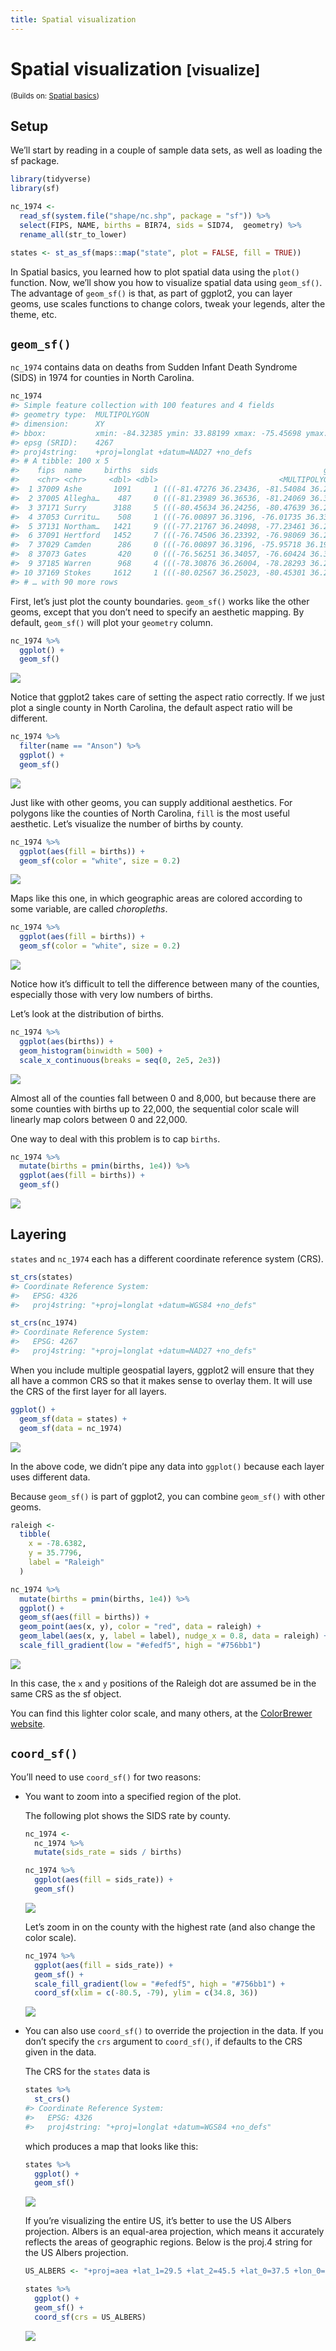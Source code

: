 ```yaml
---
title: Spatial visualization
---
```


<!-- Generated automatically from spatial-vis.yml. Do not edit by hand -->

# Spatial visualization <small class='visualize'>[visualize]</small>
<small>(Builds on: [Spatial basics](spatial-basics.md))</small>


## Setup

We’ll start by reading in a couple of sample data sets, as well as
loading the sf package.

``` r
library(tidyverse)
library(sf)

nc_1974 <- 
  read_sf(system.file("shape/nc.shp", package = "sf")) %>% 
  select(FIPS, NAME, births = BIR74, sids = SID74,  geometry) %>% 
  rename_all(str_to_lower) 

states <- st_as_sf(maps::map("state", plot = FALSE, fill = TRUE))
```

In Spatial basics, you learned how to plot spatial data using the
`plot()` function. Now, we’ll show you how to visualize spatial data
using `geom_sf()`. The advantage of `geom_sf()` is that, as part of
ggplot2, you can layer geoms, use scales functions to change colors,
tweak your legends, alter the theme, etc.

## `geom_sf()`

`nc_1974` contains data on deaths from Sudden Infant Death Syndrome
(SIDS) in 1974 for counties in North Carolina.

``` r
nc_1974
#> Simple feature collection with 100 features and 4 fields
#> geometry type:  MULTIPOLYGON
#> dimension:      XY
#> bbox:           xmin: -84.32385 ymin: 33.88199 xmax: -75.45698 ymax: 36.58965
#> epsg (SRID):    4267
#> proj4string:    +proj=longlat +datum=NAD27 +no_defs
#> # A tibble: 100 x 5
#>    fips  name     births  sids                                     geometry
#>    <chr> <chr>     <dbl> <dbl>                           <MULTIPOLYGON [°]>
#>  1 37009 Ashe       1091     1 (((-81.47276 36.23436, -81.54084 36.27251, …
#>  2 37005 Allegha…    487     0 (((-81.23989 36.36536, -81.24069 36.37942, …
#>  3 37171 Surry      3188     5 (((-80.45634 36.24256, -80.47639 36.25473, …
#>  4 37053 Curritu…    508     1 (((-76.00897 36.3196, -76.01735 36.33773, -…
#>  5 37131 Northam…   1421     9 (((-77.21767 36.24098, -77.23461 36.2146, -…
#>  6 37091 Hertford   1452     7 (((-76.74506 36.23392, -76.98069 36.23024, …
#>  7 37029 Camden      286     0 (((-76.00897 36.3196, -75.95718 36.19377, -…
#>  8 37073 Gates       420     0 (((-76.56251 36.34057, -76.60424 36.31498, …
#>  9 37185 Warren      968     4 (((-78.30876 36.26004, -78.28293 36.29188, …
#> 10 37169 Stokes     1612     1 (((-80.02567 36.25023, -80.45301 36.25709, …
#> # … with 90 more rows
```

First, let’s just plot the county boundaries. `geom_sf()` works like the
other geoms, except that you don’t need to specify an aesthetic mapping.
By default, `geom_sf()` will plot your `geometry` column.

``` r
nc_1974 %>% 
  ggplot() +
  geom_sf()
```

![](spatial-vis_files/figure-gfm/unnamed-chunk-3-1.png)<!-- -->

Notice that ggplot2 takes care of setting the aspect ratio correctly. If
we just plot a single county in North Carolina, the default aspect ratio
will be different.

``` r
nc_1974 %>% 
  filter(name == "Anson") %>% 
  ggplot() +
  geom_sf()
```

![](spatial-vis_files/figure-gfm/unnamed-chunk-4-1.png)<!-- -->

Just like with other geoms, you can supply additional aesthetics. For
polygons like the counties of North Carolina, `fill` is the most useful
aesthetic. Let’s visualize the number of births by county.

``` r
nc_1974 %>% 
  ggplot(aes(fill = births)) +
  geom_sf(color = "white", size = 0.2)
```

![](spatial-vis_files/figure-gfm/unnamed-chunk-5-1.png)<!-- -->

Maps like this one, in which geographic areas are colored according to
some variable, are called *choropleths*.

``` r
nc_1974 %>% 
  ggplot(aes(fill = births)) +
  geom_sf(color = "white", size = 0.2)
```

![](spatial-vis_files/figure-gfm/unnamed-chunk-6-1.png)<!-- -->

Notice how it’s difficult to tell the difference between many of the
counties, especially those with very low numbers of births.

Let’s look at the distribution of births.

``` r
nc_1974 %>% 
  ggplot(aes(births)) +
  geom_histogram(binwidth = 500) +
  scale_x_continuous(breaks = seq(0, 2e5, 2e3))
```

![](spatial-vis_files/figure-gfm/unnamed-chunk-7-1.png)<!-- -->

Almost all of the counties fall between 0 and 8,000, but because there
are some counties with births up to 22,000, the sequential color scale
will linearly map colors between 0 and 22,000.

One way to deal with this problem is to cap `births`.

``` r
nc_1974 %>% 
  mutate(births = pmin(births, 1e4)) %>% 
  ggplot(aes(fill = births)) +
  geom_sf()
```

![](spatial-vis_files/figure-gfm/unnamed-chunk-8-1.png)<!-- -->

## Layering

`states` and `nc_1974` each has a different coordinate reference system
(CRS).

``` r
st_crs(states)
#> Coordinate Reference System:
#>   EPSG: 4326 
#>   proj4string: "+proj=longlat +datum=WGS84 +no_defs"

st_crs(nc_1974)
#> Coordinate Reference System:
#>   EPSG: 4267 
#>   proj4string: "+proj=longlat +datum=NAD27 +no_defs"
```

When you include multiple geospatial layers, ggplot2 will ensure that
they all have a common CRS so that it makes sense to overlay them. It
will use the CRS of the first layer for all layers.

``` r
ggplot() +
  geom_sf(data = states) + 
  geom_sf(data = nc_1974)
```

![](spatial-vis_files/figure-gfm/unnamed-chunk-10-1.png)<!-- -->

In the above code, we didn’t pipe any data into `ggplot()` because each
layer uses different data.

Because `geom_sf()` is part of ggplot2, you can combine `geom_sf()` with
other geoms.

``` r
raleigh <- 
  tibble(
    x = -78.6382,
    y = 35.7796,
    label = "Raleigh"
  )

nc_1974 %>% 
  mutate(births = pmin(births, 1e4)) %>% 
  ggplot() +
  geom_sf(aes(fill = births)) +
  geom_point(aes(x, y), color = "red", data = raleigh) +
  geom_label(aes(x, y, label = label), nudge_x = 0.8, data = raleigh) +
  scale_fill_gradient(low = "#efedf5", high = "#756bb1")
```

![](spatial-vis_files/figure-gfm/unnamed-chunk-11-1.png)<!-- -->

In this case, the `x` and `y` positions of the Raleigh dot are assumed
be in the same CRS as the sf object.

You can find this lighter color scale, and many others, at the
[ColorBrewer website](http://colorbrewer2.org/#).

## `coord_sf()`

You’ll need to use `coord_sf()` for two reasons:

  - You want to zoom into a specified region of the plot.
    
    The following plot shows the SIDS rate by county.
    
    ``` r
    nc_1974 <-
      nc_1974 %>% 
      mutate(sids_rate = sids / births)
    
    nc_1974 %>% 
      ggplot(aes(fill = sids_rate)) + 
      geom_sf()
    ```
    
    ![](spatial-vis_files/figure-gfm/unnamed-chunk-12-1.png)<!-- -->
    
    Let’s zoom in on the county with the highest rate (and also change
    the color scale).
    
    ``` r
    nc_1974 %>% 
      ggplot(aes(fill = sids_rate)) + 
      geom_sf() +
      scale_fill_gradient(low = "#efedf5", high = "#756bb1") +
      coord_sf(xlim = c(-80.5, -79), ylim = c(34.8, 36))
    ```
    
    ![](spatial-vis_files/figure-gfm/unnamed-chunk-13-1.png)<!-- -->

  - You can also use `coord_sf()` to override the projection in the
    data. If you don’t specify the `crs` argument to `coord_sf()`, if
    defaults to the CRS given in the data.
    
    The CRS for the `states` data is
    
    ``` r
    states %>% 
      st_crs()
    #> Coordinate Reference System:
    #>   EPSG: 4326 
    #>   proj4string: "+proj=longlat +datum=WGS84 +no_defs"
    ```
    
    which produces a map that looks like this:
    
    ``` r
    states %>% 
      ggplot() +
      geom_sf()
    ```
    
    ![](spatial-vis_files/figure-gfm/unnamed-chunk-15-1.png)<!-- -->
    
    If you’re visualizing the entire US, it’s better to use the US
    Albers projection. Albers is an equal-area projection, which means
    it accurately reflects the areas of geographic regions. Below is the
    proj.4 string for the US Albers projection.
    
    ``` r
    US_ALBERS <- "+proj=aea +lat_1=29.5 +lat_2=45.5 +lat_0=37.5 +lon_0=-96 +x_0=0 +y_0=0 +datum=WGS84 +no_defs"
    
    states %>% 
      ggplot() +
      geom_sf() +
      coord_sf(crs = US_ALBERS)
    ```
    
    ![](spatial-vis_files/figure-gfm/unnamed-chunk-16-1.png)<!-- -->

